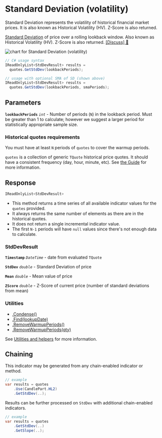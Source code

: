 # Standard Deviation (volatility)

 Standard Deviation represents the volatility of historical financial market prices.  It is also known as Historical Volatility (HV). Z-Score is also returned.



[Standard Deviation](https://en.wikipedia.org/wiki/Standard_deviation) of price over a rolling lookback window.  Also known as Historical Volatility (HV).  Z-Score is also returned.
[[Discuss] &#128172;](https://github.com/DaveSkender/Stock.Indicators/discussions/239 "Community discussion about this indicator")

![chart for Standard Deviation (volatility)]()

```csharp
// C# usage syntax
IReadOnlyList<StdDevResult> results =
  quotes.GetStdDev(lookbackPeriods);

// usage with optional SMA of SD (shown above)
IReadOnlyList<StdDevResult> results =
  quotes.GetStdDev(lookbackPeriods, smaPeriods);
```

## Parameters

**`lookbackPeriods`** _`int`_ - Number of periods (`N`) in the lookback period.  Must be greater than 1 to calculate; however we suggest a larger period for statistically appropriate sample size.

### Historical quotes requirements

You must have at least `N` periods of `quotes` to cover the warmup periods.

`quotes` is a collection of generic `TQuote` historical price quotes.  It should have a consistent frequency (day, hour, minute, etc).  See [the Guide](../guide.md#historical-quotes) for more information.

## Response

```csharp
IReadOnlyList<StdDevResult>
```

- This method returns a time series of all available indicator values for the `quotes` provided.
- It always returns the same number of elements as there are in the historical quotes.
- It does not return a single incremental indicator value.
- The first `N-1` periods will have `null` values since there's not enough data to calculate.

### StdDevResult

**`Timestamp`** _`DateTime`_ - date from evaluated `TQuote`

**`StdDev`** _`double`_ - Standard Deviation of price

**`Mean`** _`double`_ - Mean value of price

**`ZScore`** _`double`_ - Z-Score of current price (number of standard deviations from mean)

### Utilities

- [.Condense()](../utilities.md#condense)
- [.Find(lookupDate)](../utilities.md#find-indicator-result-by-date)
- [.RemoveWarmupPeriods()](../utilities.md#remove-warmup-periods)
- [.RemoveWarmupPeriods(qty)](../utilities.md#remove-warmup-periods)

See [Utilities and helpers](../utilities.md#utilities-for-indicator-results) for more information.

## Chaining

This indicator may be generated from any chain-enabled indicator or method.

```csharp
// example
var results = quotes
    .Use(CandlePart.HL2)
    .GetStdDev(..);
```

Results can be further processed on `StdDev` with additional chain-enabled indicators.

```csharp
// example
var results = quotes
    .GetStdDev(..)
    .GetSlope(..);
```
